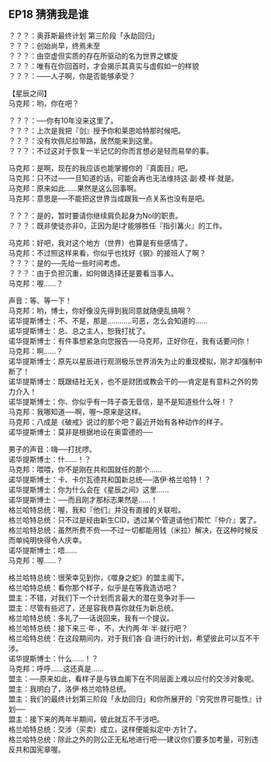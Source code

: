 ## EP18 猜猜我是谁  
  
？？？：奥菲斯最终计划 第三阶段「永劫回归」  
？？？：创始尚早，终焉未至  
？？？：由空虚但实质的存在所驱动的名为世界之螺旋  
？？？：唯有在你回首时，才会揭示其真实与虚假如一的样貌  
？？？：——人子啊，你是否能够承受？  
  
【星辰之间】  
马克邦：哟，你在吧？  
  
？？？：──你有10年没来这里了。  
？？？：上次是我把『剑』授予你和莱恩哈特那时候吧。  
？？？：没有坎佩尼拉带路，居然能来到这里。  
？？？：不过这对于恢复一半记忆的你而言想必是轻而易举的事。  
  
马克邦：是啊，现在的我应该也能掌握你的『真面目』吧。  
马克邦：只不过──一旦知道的话，可能会再也无法维持这·副·模·样·就是。  
马克邦：原来如此……果然是这么回事啊。  
马克邦：意思是──不能把这世界当成跟我一点关系也没有是吧。  
  
？？？：是的，暂时要请你继续肩负起身为NoⅠ的职责。  
？？？：既非使徒亦非0，正因为是Ⅰ才能够胜任『指引篝火』的工作。  
  
马克邦：好吧，我对这个地方（世界）也算是有些感情了。  
马克邦：不过照这样来看，你似乎也找好《钢》的接班人了啊？  
？？？：是的──先给一些时间考虑。  
？？？：由于负担沉重，如何做选择还是要看当事人。  
马克邦：喔……？  
  
声音：等、等一下！  
马克邦：哟，博士，你好像没先得到我同意就随便乱搞啊？  
诺华提斯博士：不、不是，那是…………可恶，怎么会知道的……  
诺华提斯博士：总、总之主人，恕我打扰了。  
诺华提斯博士：有件事想紧急向您报告──马克邦，正好你在，我有话要问你！  
马克邦：啊……？  
诺华提斯博士：原先以星辰进行观测极乐世界消失为止的重现模拟，刚才却强制中断了！  
诺华提斯博士：既跟结社无关，也不是财团或教会干的──肯定是有意料之外的势力介入！  
诺华提斯博士：你、你似乎有一阵子杳无音信，是不是知道些什么呀！？  
马克邦：我哪知道──啊，喔～原来是这样。  
马克邦：八成是《破戒》说过的那个吧？最近开始有各种动作的样子。  
诺华提斯博士：莫非是根据地设在奥雷德的──  
  
男子的声音：嗨──打扰啰。  
诺华提斯博士：什……！？  
马克邦：喂喂，你不是刚在共和国就任的那个……  
诺华提斯博士：卡、卡尔瓦德共和国新总统──洛伊·格兰哈特！？  
诺华提斯博士：你为什么会在《星辰之间》这里……  
诺华提斯博士：──而且刚才那标志果然是……！  
格兰哈特总统：喔，我和『他们』并没有直接的关联啦。  
格兰哈特总统：只不过是经由新生CID，透过某个管道请他们帮忙『仲介』罢了。  
格兰哈特总统：虽然所费不赀──不过一切都能用钱（米拉）解决，在这种时候反而单纯明快得令人庆幸。  
诺华提斯博士：唔……  
马克邦：喔……？  
  
格兰哈特总统：很荣幸见到你，《噬身之蛇》的盟主阁下。  
格兰哈特总统：看你那个样子，似乎是在等我造访吧？  
盟主：不错，对我们下一个计划而言最大的潜在竞争对手──  
盟主：尽管有些迟了，还是容我恭喜你就任为新总统。  
格兰哈特总统：多礼了──话说回来，我有一个提议。  
格兰哈特总统：接下来三·年·，不，大约两·年·半·就行吧？  
格兰哈特总统：在这段期间内，对于我们各·自·进行的计划，希望彼此可以互不干涉。  
诺华提斯博士：什么……！？  
马克邦：呼呼……这还真是……  
盟主：──原来如此，看样子是与铁血阁下在不同层面上难以应付的交涉对象呢。  
盟主：我明白了，洛伊·格兰哈特总统。  
盟主：我们的最终计划第三阶段「永劫回归」和你所展开的『穷究世界可能性』计划──  
盟主：接下来的两年半期间，彼此就互不干涉吧。  
格兰哈特总统：交涉（买卖）成立，这样便能拟定中·方针了。  
格兰哈特总统：除此之外的则公正无私地进行吧──建议你们要多加考量，可别违反共和国宪章喔。  
